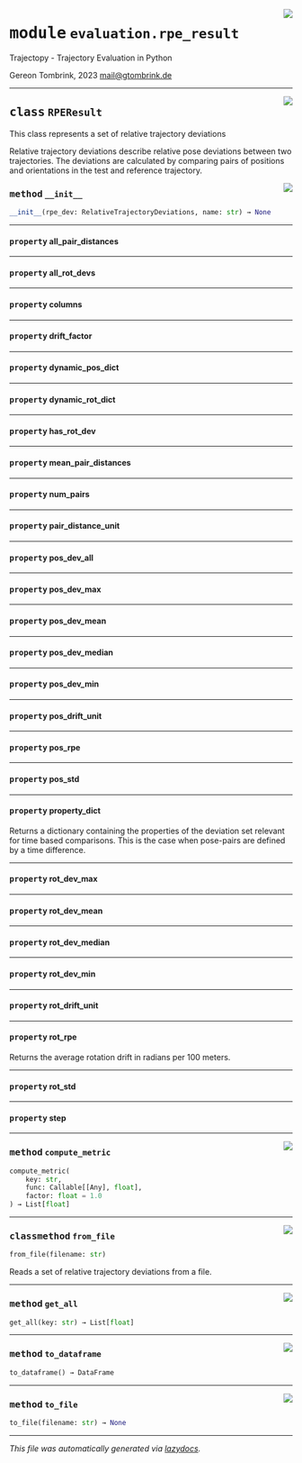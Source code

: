 <!-- markdownlint-disable -->

<a href="..\trajectopy_core\evaluation\rpe_result.py#L0"><img align="right" style="float:right;" src="https://img.shields.io/badge/-source-cccccc?style=flat-square"></a>

# <kbd>module</kbd> `evaluation.rpe_result`
Trajectopy - Trajectory Evaluation in Python 

Gereon Tombrink, 2023 mail@gtombrink.de 



---

<a href="..\trajectopy_core\evaluation\rpe_result.py#L18"><img align="right" style="float:right;" src="https://img.shields.io/badge/-source-cccccc?style=flat-square"></a>

## <kbd>class</kbd> `RPEResult`
This class represents a set of relative trajectory deviations 

Relative trajectory deviations describe relative pose deviations between two trajectories. The deviations are calculated by comparing pairs of positions and orientations in the test and reference trajectory. 

<a href="..\trajectopy_core\evaluation\rpe_result.py#L27"><img align="right" style="float:right;" src="https://img.shields.io/badge/-source-cccccc?style=flat-square"></a>

### <kbd>method</kbd> `__init__`

```python
__init__(rpe_dev: RelativeTrajectoryDeviations, name: str) → None
```






---

#### <kbd>property</kbd> all_pair_distances





---

#### <kbd>property</kbd> all_rot_devs





---

#### <kbd>property</kbd> columns





---

#### <kbd>property</kbd> drift_factor





---

#### <kbd>property</kbd> dynamic_pos_dict





---

#### <kbd>property</kbd> dynamic_rot_dict





---

#### <kbd>property</kbd> has_rot_dev





---

#### <kbd>property</kbd> mean_pair_distances





---

#### <kbd>property</kbd> num_pairs





---

#### <kbd>property</kbd> pair_distance_unit





---

#### <kbd>property</kbd> pos_dev_all





---

#### <kbd>property</kbd> pos_dev_max





---

#### <kbd>property</kbd> pos_dev_mean





---

#### <kbd>property</kbd> pos_dev_median





---

#### <kbd>property</kbd> pos_dev_min





---

#### <kbd>property</kbd> pos_drift_unit





---

#### <kbd>property</kbd> pos_rpe





---

#### <kbd>property</kbd> pos_std





---

#### <kbd>property</kbd> property_dict

Returns a dictionary containing the properties of the deviation set relevant for time based comparisons. This is the case when pose-pairs are defined by a time difference. 

---

#### <kbd>property</kbd> rot_dev_max





---

#### <kbd>property</kbd> rot_dev_mean





---

#### <kbd>property</kbd> rot_dev_median





---

#### <kbd>property</kbd> rot_dev_min





---

#### <kbd>property</kbd> rot_drift_unit





---

#### <kbd>property</kbd> rot_rpe

Returns the average rotation drift in radians per 100 meters. 

---

#### <kbd>property</kbd> rot_std





---

#### <kbd>property</kbd> step







---

<a href="..\trajectopy_core\evaluation\rpe_result.py#L68"><img align="right" style="float:right;" src="https://img.shields.io/badge/-source-cccccc?style=flat-square"></a>

### <kbd>method</kbd> `compute_metric`

```python
compute_metric(
    key: str,
    func: Callable[[Any], float],
    factor: float = 1.0
) → List[float]
```





---

<a href="..\trajectopy_core\evaluation\rpe_result.py#L246"><img align="right" style="float:right;" src="https://img.shields.io/badge/-source-cccccc?style=flat-square"></a>

### <kbd>classmethod</kbd> `from_file`

```python
from_file(filename: str)
```

Reads a set of relative trajectory deviations from a file. 

---

<a href="..\trajectopy_core\evaluation\rpe_result.py#L143"><img align="right" style="float:right;" src="https://img.shields.io/badge/-source-cccccc?style=flat-square"></a>

### <kbd>method</kbd> `get_all`

```python
get_all(key: str) → List[float]
```





---

<a href="..\trajectopy_core\evaluation\rpe_result.py#L229"><img align="right" style="float:right;" src="https://img.shields.io/badge/-source-cccccc?style=flat-square"></a>

### <kbd>method</kbd> `to_dataframe`

```python
to_dataframe() → DataFrame
```





---

<a href="..\trajectopy_core\evaluation\rpe_result.py#L237"><img align="right" style="float:right;" src="https://img.shields.io/badge/-source-cccccc?style=flat-square"></a>

### <kbd>method</kbd> `to_file`

```python
to_file(filename: str) → None
```








---

_This file was automatically generated via [lazydocs](https://github.com/ml-tooling/lazydocs)._
